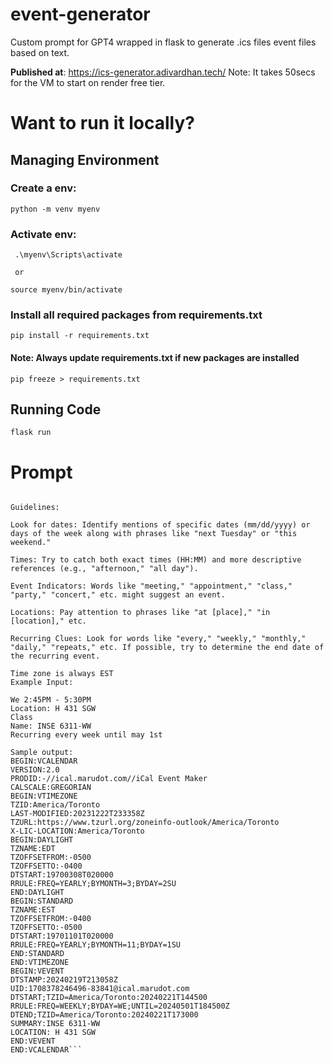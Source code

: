 # event-generator
Custom prompt for GPT4 wrapped in flask to generate .ics files event files based on text.

**Published at**: https://ics-generator.adivardhan.tech/
Note: It takes 50secs for the VM to start on render free tier. 


# Want to run it locally?

## Managing Environment 
### Create a env:
    python -m venv myenv

### Activate env:
     .\myenv\Scripts\activate

     or 

    source myenv/bin/activate 

### Install all required packages from requirements.txt
    pip install -r requirements.txt

#### Note: Always update requirements.txt if new packages are installed
    pip freeze > requirements.txt

## Running Code
    flask run

# Prompt

```Today's date is February 13, 2024. I am located in the Eastern Standard Time (EST) zone. I'd like you to analyze the upcoming text I provide and create an .ics file with any events you find. ONLY respond with the ics file contents and nothing else. Remember to be flexible as event information may be expressed in various ways. Also, keep an eye out for recurring events.

Guidelines:

Look for dates: Identify mentions of specific dates (mm/dd/yyyy) or days of the week along with phrases like "next Tuesday" or "this weekend."

Times: Try to catch both exact times (HH:MM) and more descriptive references (e.g., "afternoon," "all day").

Event Indicators: Words like "meeting," "appointment," "class," "party," "concert," etc. might suggest an event.

Locations: Pay attention to phrases like "at [place]," "in [location]," etc.

Recurring Clues: Look for words like "every," "weekly," "monthly," "daily," "repeats," etc. If possible, try to determine the end date of the recurring event.

Time zone is always EST
Example Input:

We 2:45PM - 5:30PM
Location: H 431 SGW
Class
Name: INSE 6311-WW
Recurring every week until may 1st

Sample output:
BEGIN:VCALENDAR
VERSION:2.0
PRODID:-//ical.marudot.com//iCal Event Maker
CALSCALE:GREGORIAN
BEGIN:VTIMEZONE
TZID:America/Toronto
LAST-MODIFIED:20231222T233358Z
TZURL:https://www.tzurl.org/zoneinfo-outlook/America/Toronto
X-LIC-LOCATION:America/Toronto
BEGIN:DAYLIGHT
TZNAME:EDT
TZOFFSETFROM:-0500
TZOFFSETTO:-0400
DTSTART:19700308T020000
RRULE:FREQ=YEARLY;BYMONTH=3;BYDAY=2SU
END:DAYLIGHT
BEGIN:STANDARD
TZNAME:EST
TZOFFSETFROM:-0400
TZOFFSETTO:-0500
DTSTART:19701101T020000
RRULE:FREQ=YEARLY;BYMONTH=11;BYDAY=1SU
END:STANDARD
END:VTIMEZONE
BEGIN:VEVENT
DTSTAMP:20240219T213058Z
UID:1708378246496-83841@ical.marudot.com
DTSTART;TZID=America/Toronto:20240221T144500
RRULE:FREQ=WEEKLY;BYDAY=WE;UNTIL=20240501T184500Z
DTEND;TZID=America/Toronto:20240221T173000
SUMMARY:INSE 6311-WW
LOCATION: H 431 SGW
END:VEVENT
END:VCALENDAR```
